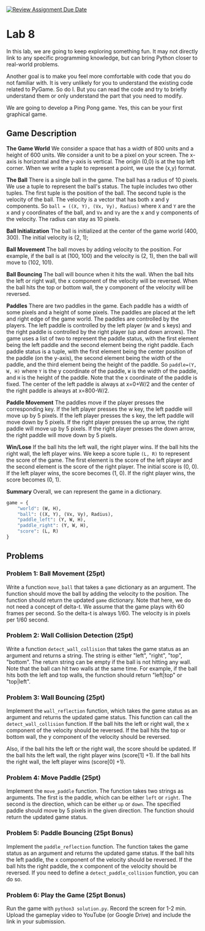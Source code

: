 [![Review Assignment Due Date](https://classroom.github.com/assets/deadline-readme-button-24ddc0f5d75046c5622901739e7c5dd533143b0c8e959d652212380cedb1ea36.svg)](https://classroom.github.com/a/xv5VlzUo)
# Lab 8

In this lab, we are going to keep exploring something fun. It may not directly link to any specific programming knowledge, but can bring Python closer to real-world problems. 

Another goal is to make you feel more comfortable with code that you do not familiar with. It is very unlikely for you to understand the existing code related to PyGame. So do I. But you can read the code and try to briefly understand them or only understand the part that you need to modify.

We are going to develop a Ping Pong game. Yes, this can be your first graphical game. 

## Game Description

**The Game World** We consider a space that has a width of 800 units and a height of 600 units. We consider a unit to be a pixel on your screen. The x-axis is horizontal and the y-axis is vertical. The origin (0,0) is at the top left corner. When we write a tuple to represent a point, we use the (x,y) format.

**The Ball** There is a single ball in the game. The ball has a radius of 10 pixels. We use a tuple to represent the ball's status. The tuple includes two other tuples. The first tuple is the position of the ball. The second tuple is the velocity of the ball. The velocity is a vector that has both x and y components. So `ball = ((X, Y), (Vx, Vy), Radius)` where `X` and `Y` are the x and y coordinates of the ball, and `Vx` and `Vy` are the x and y components of the velocity. The radius can stay as 10 pixels.

**Ball Initialization** The ball is initialized at the center of the game world (400, 300). The initial velocity is (2, 1);

**Ball Movement** The ball moves by adding velocity to the position. For example, if the ball is at (100, 100) and the velocity is (2, 1), then the ball will move to (102, 101).

**Ball Bouncing** The ball will bounce when it hits the wall. When the ball hits the left or right wall, the x component of the velocity will be reversed. When the ball hits the top or bottom wall, the y component of the velocity will be reversed.

**Paddles** There are two paddles in the game. Each paddle has a width of some pixels and a height of some pixels. The paddles are placed at the left and right edge of the game world. The paddles are controlled by the players. The left paddle is controlled by the left player (w and s keys) and the right paddle is controlled by the right player (up and down arrows). The game uses a list of two to represent the paddle status, with the first element being the left paddle and the second element being the right paddle. Each paddle status is a tuple, with the first element being the center position of the paddle (on the y-axis), the second element being the width of the paddle, and the third element being the height of the paddle. So `paddle=(Y, W, H)` where `Y` is the y coordinate of the paddle, `W` is the width of the paddle, and `H` is the height of the paddle. Note that the x coordinate of the paddle is fixed. The center of the left paddle is always at x=0+W/2 and the center of the right paddle is always at x=800-W/2.

**Paddle Movement** The paddles move if the player presses the corresponding key. If the left player presses the w key, the left paddle will move up by 5 pixels. If the left player presses the s key, the left paddle will move down by 5 pixels. If the right player presses the up arrow, the right paddle will move up by 5 pixels. If the right player presses the down arrow, the right paddle will move down by 5 pixels. 

**Win/Lose** If the ball hits the left wall, the right player wins. If the ball hits the right wall, the left player wins. We keep a score tuple `(L, R)` to represent the score of the game. The first element is the score of the left player and the second element is the score of the right player. The initial score is (0, 0). If the left player wins, the score becomes (1, 0). If the right player wins, the score becomes (0, 1). 

**Summary** Overall, we can represent the game in a dictionary. 

```python
game = {
	"world": (W, H),
	"ball": ((X, Y), (Vx, Vy), Radius),
	"paddle_left": (Y, W, H),
	"paddle_right": (Y, W, H),
	"score": (L, R)
}
```

## Problems

### Problem 1: Ball Movement (25pt)

Write a function `move_ball` that takes a `game` dictionary as an argument. The function should move the ball by adding the velocity to the position. The function should return the updated `game` dictionary. Note that here, we do not need a concept of delta-t. We assume that the game plays with 60 frames per second. So the delta-t is always 1/60. The velocity is in pixels per 1/60 second.

### Problem 2: Wall Collision Detection (25pt)

Write a function `detect_wall_collision` that takes the game status as an argument and returns a string. The string is either "left", "right", "top", "bottom". The return string can be empty if the ball is not hitting any wall. Note that the ball can hit two walls at the same time. For example, if the ball hits both the left and top walls, the function should return "left|top" or "top|left".

### Problem 3: Wall Bouncing (25pt)

Implement the `wall_reflection` function, which takes the game status as an argument and returns the updated game status. This function can call the `detect_wall_collision` function. If the ball hits the left or right wall, the x component of the velocity should be reversed. If the ball hits the top or bottom wall, the y component of the velocity should be reversed.

Also, if the ball hits the left or the right wall, the score should be updated. If the ball hits the left wall, the right player wins (score[1] +1). If the ball hits the right wall, the left player wins (score[0] +1).

### Problem 4: Move Paddle (25pt)

Implement the `move_paddle` function. The function takes two strings as arguments. The first is the paddle, which can be either `left` or `right`. The second is the direction, which can be either `up` or `down`. The specified paddle should move by 5 pixels in the given direction. The function should return the updated game status.

### Problem 5: Paddle Bouncing (25pt Bonus)

Implement the `paddle_reflection` function. The function takes the game status as an argument and returns the updated game status. If the ball hits the left paddle, the x component of the velocity should be reversed. If the ball hits the right paddle, the x component of the velocity should be reversed. If you need to define a `detect_paddle_collision` function, you can do so.

### Problem 6: Play the Game (25pt Bonus)

Run the game with `python3 solution.py`. Record the screen for 1-2 min. Upload the gameplay video to YouTube (or Google Drive) and include the link in your submission.
